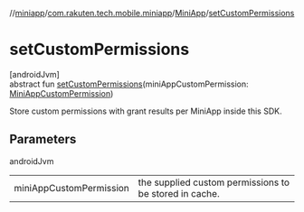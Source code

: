 //[miniapp](../../../index.md)/[com.rakuten.tech.mobile.miniapp](../index.md)/[MiniApp](index.md)/[setCustomPermissions](set-custom-permissions.md)

# setCustomPermissions

[androidJvm]\
abstract fun [setCustomPermissions](set-custom-permissions.md)(miniAppCustomPermission: [MiniAppCustomPermission](../../com.rakuten.tech.mobile.miniapp.permission/-mini-app-custom-permission/index.md))

Store custom permissions with grant results per MiniApp inside this SDK.

## Parameters

androidJvm

| | |
|---|---|
| miniAppCustomPermission | the supplied custom permissions to be stored in cache. |
